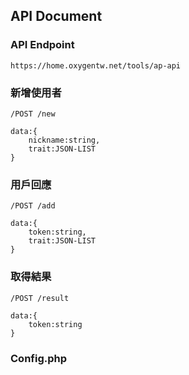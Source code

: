 ## API Document

### API Endpoint
``` https://home.oxygentw.net/tools/ap-api ```

### 新增使用者
```/POST /new```
```
data:{
    nickname:string,  
    trait:JSON-LIST
}
```

### 用戶回應
```/POST /add```
```
data:{
    token:string,  
    trait:JSON-LIST
}
```

### 取得結果
```/POST /result```
```
data:{
    token:string    
}
```

### Config.php